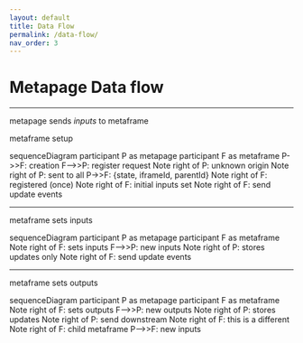 ```yaml
---
layout: default
title: Data Flow
permalink: /data-flow/
nav_order: 3
---
```

<script src="/js/mermaid.min.js"></script>
<script>mermaid.initialize({startOnLoad:true});</script>
        

# Metapage Data flow



***

metapage sends *inputs* to metaframe


metaframe setup

<div class="mermaid" style="width: 100%;">
sequenceDiagram
    participant P as metapage
    participant F as metaframe
    P->>F: creation
    F-->>P: register request
    Note right of P: unknown origin
    Note right of P: sent to all
    P->>F: {state, iframeId, parentId}
    Note right of F: registered (once)
    Note right of F: initial inputs set
    Note right of F: send update events

</div>

***


metaframe sets inputs

<div class="mermaid" style="width: 100%;">
sequenceDiagram
    participant P as metapage
    participant F as metaframe
    Note right of F: sets inputs
    F-->>P: new inputs
    Note right of P: stores updates only
    Note right of F: send update events

</div>

***


metaframe sets outputs

<div class="mermaid" style="width: 100%;">
sequenceDiagram
    participant P as metapage
    participant F as metaframe
    Note right of F: sets outputs
    F-->>P: new outputs
    Note right of P: stores updates
    Note right of P: send downstream
    Note right of F: this is a different
    Note right of F: child metaframe
    P-->>F: new inputs

</div>
